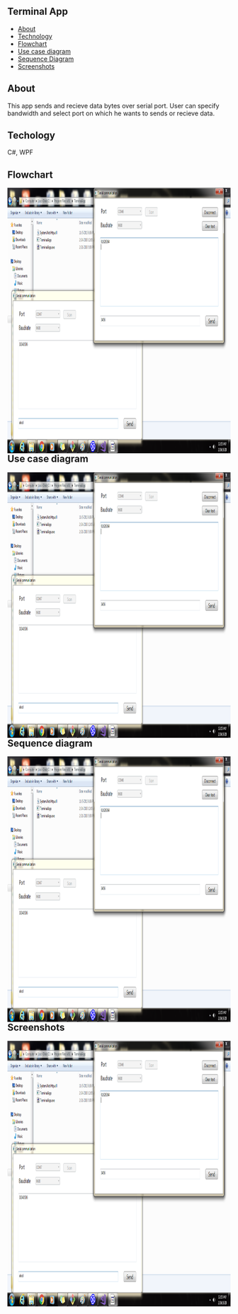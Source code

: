 ## Terminal App

* [About](#about)
* [Technology](#technology)
* [Flowchart](#flowchart)
* [Use case diagram](#use-case-diagram)
* [Sequence Diagram](#sequence-diagram)
* [Screenshots](#screenshots)

## About

This app sends and recieve data bytes over serial port.
User can specify bandwidth and select port on which he wants to sends or recieve data.

## Techology

C#, WPF

## Flowchart

<img align="left" height = "600" width ="1024" src="https://raw.githubusercontent.com/SapnaPanjabi/Projects/master/Documentation/final%20output.png">

## Use case diagram

<img align="left" height = "600" width ="1024" src="https://raw.githubusercontent.com/SapnaPanjabi/Projects/master/Documentation/final%20output.png">

## Sequence diagram

<img align="left" height = "600" width ="1024" src="https://raw.githubusercontent.com/SapnaPanjabi/Projects/master/Documentation/final%20output.png">

## Screenshots

<img align="left" height = "600" width ="1024" src="https://raw.githubusercontent.com/SapnaPanjabi/Projects/master/Documentation/final%20output.png">
